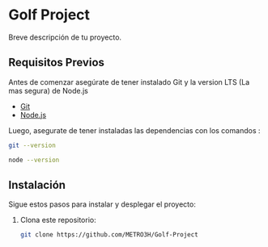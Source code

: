 # Golf Project

Breve descripción de tu proyecto.

## Requisitos Previos

Antes de comenzar asegúrate de tener instalado Git y la version LTS (La mas segura) de Node.js

- [Git](https://git-scm.com/downloads)
- [Node.js](https://nodejs.org/es)

Luego, asegurate de tener instaladas las dependencias con los comandos :

   ```bash
   git --version
   ```
   ```bash
   node --version
   ```

## Instalación

Sigue estos pasos para instalar y desplegar el proyecto:

1. Clona este repositorio:

   ```bash
   git clone https://github.com/METRO3H/Golf-Project
   ```
